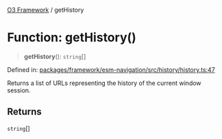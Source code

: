 [O3 Framework](../API.md) / getHistory

# Function: getHistory()

> **getHistory**(): `string`[]

Defined in: [packages/framework/esm-navigation/src/history/history.ts:47](https://github.com/its-kios09/openmrs-esm-core/blob/main/packages/framework/esm-navigation/src/history/history.ts#L47)

Returns a list of URLs representing the history of the current window session.

## Returns

`string`[]
